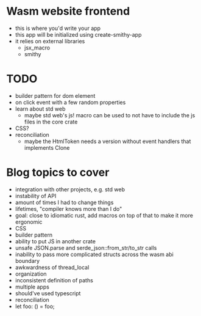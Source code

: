 # Wasm website frontend

* this is where you'd write your app
* this app will be initialized using create-smithy-app
* it relies on external libraries
  * jsx_macro
  * smithy

# TODO

* builder pattern for dom element
* on click event with a few random properties
* learn about std web
  * maybe std web's js! macro can be used to not have to include the js files in the core crate
* CSS?
* reconciliation
  * maybe the HtmlToken needs a version without event handlers that implements Clone

# Blog topics to cover

* integration with other projects, e.g. std web
* instability of API
* amount of times I had to change things
* lifetimes, "compiler knows more than I do"
* goal: close to idiomatic rust, add macros on top of that to make it more ergonomic
* CSS
* builder pattern
* ability to put JS in another crate
* unsafe JSON.parse and serde_json::from_str/to_str calls
* inability to pass more complicated structs across the wasm abi boundary
* awkwardness of thread_local
* organization
* inconsistent definition of paths
* multiple apps
* should've used typescript
* reconciliation
* let foo: () = foo;

